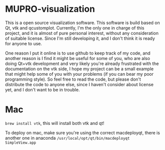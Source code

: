 # MUPRO-visualization

This is a open source visualization software. This software is build based on Qt, vtk and qcustomplot. 
Currently, I'm the only one in charge of this project, and it is almost of pure personal interest, without any consideration of suitable license.
Since I'm still developing it, and I don't think it is ready for anyone to use.

One reason I put it online is to use github to keep track of my code, and another reason is I find it might be useful for some of you, who
are also doing Qt+vtk development and very likely you're already frustrated with the documentation on the vtk side, I hope my project can 
be a small example that might help some of you with your problems (if you can bear my poor programming style). 
So feel free to read the code, but please don't distribute the code to anyone else, since I haven't consider about license yet, and I don't
want to be in trouble.

# Mac
```brew install vtk```, this will install both vtk and qt!

To deploy on mac, make sure you're using the correct macdeployqt, there is another one in anaconda
```/usr/local/opt/qt/bin/macdeployqt SimpleView.app```
